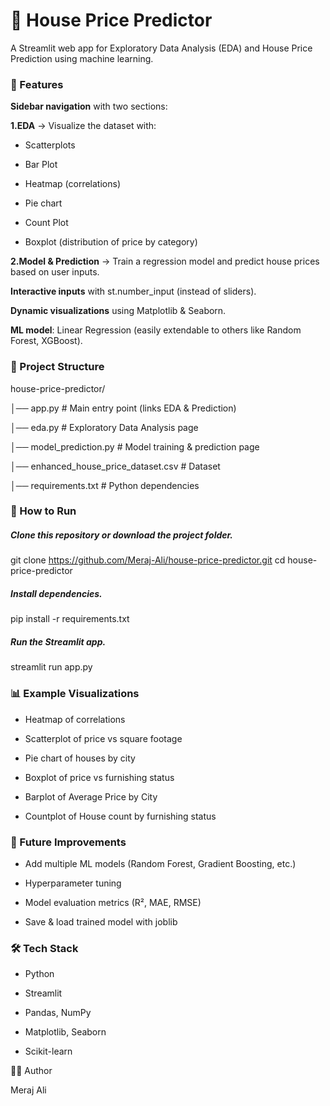 # 🏡 House Price Predictor

A Streamlit web app for Exploratory Data Analysis (EDA) and House Price Prediction using machine learning.

### 📌 Features

**Sidebar navigation** with two sections:

**1.EDA** → Visualize the dataset with:

- Scatterplots

- Bar Plot

- Heatmap (correlations)

- Pie chart

- Count Plot

- Boxplot (distribution of price by category)

**2.Model & Prediction** → Train a regression model and predict house prices based on user inputs.

**Interactive inputs** with st.number_input (instead of sliders).

**Dynamic visualizations** using Matplotlib & Seaborn.

**ML model**: Linear Regression (easily extendable to others like Random Forest, XGBoost).

### 📂 Project Structure
house-price-predictor/

│── app.py                # Main entry point (links EDA & Prediction)

│── eda.py                # Exploratory Data Analysis page

│── model_prediction.py   # Model training & prediction page

│── enhanced_house_price_dataset.csv   # Dataset

│── requirements.txt      # Python dependencies


### 🚀 How to Run

##### Clone this repository or download the project folder.

git clone https://github.com/Meraj-Ali/house-price-predictor.git
cd house-price-predictor


##### Install dependencies.

pip install -r requirements.txt


##### Run the Streamlit app.

streamlit run app.py

### 📊 Example Visualizations

- Heatmap of correlations

- Scatterplot of price vs square footage

- Pie chart of houses by city

- Boxplot of price vs furnishing status

- Barplot of Average Price by City
  
- Countplot of House count by furnishing status

### 🧠 Future Improvements

- Add multiple ML models (Random Forest, Gradient Boosting, etc.)

- Hyperparameter tuning

- Model evaluation metrics (R², MAE, RMSE)

- Save & load trained model with joblib

### 🛠️ Tech Stack

- Python

- Streamlit

- Pandas, NumPy

- Matplotlib, Seaborn

- Scikit-learn

👨‍💻 Author

Meraj Ali
